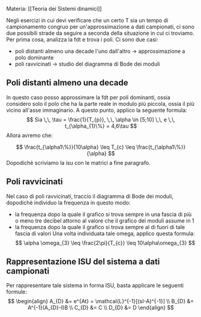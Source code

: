 Materia: [[Teoria dei Sistemi dinamici]]

Negli esercizi in cui devi verificare che un certo T sia un tempo di campionamento congruo per un'approssimazione a dati campionati, ci sono due possibili strade da seguire a seconda della situazione in cui ci troviamo.
Per prima cosa, analizza la fdt e trova i poli. Ci sono due casi:

- poli distanti almeno una decade l'uno dall'altro $\rightarrow$ approssimazione a polo dominante
- poli ravvicinati $\rightarrow$ studio del diagramma di Bode dei moduli
  
## Poli distanti almeno una decade

In questo caso posso approssimare la fdt per poli dominanti, ossia considero solo il polo che ha la parte reale in modulo più piccola, ossia il più vicino all'asse immaginario.
A questo punto, applico la seguente formula:
$$
Sia \,\, \tau = \frac{1}{T_{p}}, \,\, \alpha \in [5;10] \,\, e \,\, t_{\alpha_{1}\%} = 4,6\tau
$$
Allora avremo che:

$$
\frac{t_{\alpha1\%}}{10\alpha} \leq T_{c} \leq \frac{t_{\alpha1\%}}{\alpha}
$$
Dopodichè scriviamo la isu con le matrici a fine paragrafo.

## Poli ravvicinati

Nel caso di poli ravvicinati, traccio il diagramma di Bode dei moduli, dopodichè individuo la frequenza in questo modo:
- la frequenza dopo la quale il grafico si trova sempre in una fascia di più o meno tre decibel attorno al valore che il grafico dei moduli assume in 1
- la frequenza dopo la quale il grafico si trova sempre al di fuori di tale fascia di valori
Una volta individuata tale omega, applico questa formula:
$$
\alpha \omega_{3} \leq \frac{2\pi}{T_{c}} \leq 10\alpha\omega_{3}
$$

## Rappresentazione ISU del sistema a dati campionati

Per rappresentare tale sistema in forma ISU, basta applicare le seguenti formule:
$$
\begin{align}
A_{D} &= e^{At} = \mathcal{L}^{-1}[(sI-A)^{-1}]  \\
B_{D} &= A^{-1}(A_{D}-I)B  \\
C_{D} &= C  \\
D_{D} &= D
\end{align}
$$
